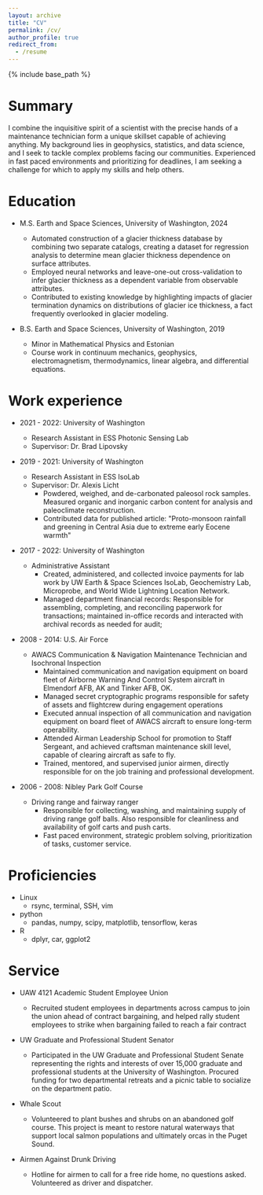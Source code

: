 ```yaml
---
layout: archive
title: "CV"
permalink: /cv/
author_profile: true
redirect_from:
  - /resume
---
```


{% include base_path %}


Summary
======
I combine the inquisitive spirit of a scientist with the precise hands of a maintenance technician form a unique skillset capable of achieving anything. My background lies in geophysics, statistics, and data science, and I seek to tackle complex problems facing our communities. Experienced in fast paced environments and prioritizing for deadlines, I am seeking a challenge for which to apply my skills and help others.

Education
======
* M.S. Earth and Space Sciences, University of Washington, 2024
  <!-- * Thesis: A Data Driven Estimate of Glacier Thicknesses Reveals the Influence of Ice Shelves and Other Ocean Interactions -->
  * Automated construction of a glacier thickness database by combining two separate catalogs, creating a dataset for regression analysis to determine mean glacier thickness dependence on surface attributes.
  * Employed neural networks and leave-one-out cross-validation to infer glacier thickness as a dependent variable from observable attributes.
  * Contributed to existing knowledge by highlighting impacts of glacier termination dynamics on distributions of glacier ice thickness, a fact frequently overlooked in glacier modeling.

* B.S. Earth and Space Sciences, University of Washington, 2019
  * Minor in Mathematical Physics and Estonian
  * Course work in continuum mechanics, geophysics, electromagnetism, thermodynamics, linear algebra, and differential equations.





Work experience
======

* 2021 - 2022: University of Washington
  * Research Assistant in ESS Photonic Sensing Lab
  * Supervisor: Dr. Brad Lipovsky

* 2019 - 2021: University of Washington
  * Research Assistant in ESS IsoLab
  * Supervisor: Dr. Alexis Licht
    * Powdered, weighed, and de-carbonated paleosol rock samples. Measured organic and inorganic carbon content for analysis and paleoclimate reconstruction.
    * Contributed data for published article: "Proto-monsoon rainfall and greening in Central Asia due to extreme early Eocene warmth"

* 2017 - 2022: University of Washington
  * Administrative Assistant
    * Created, administered, and collected invoice payments for lab work by UW Earth & Space Sciences IsoLab, Geochemistry Lab, Microprobe, and World Wide Lightning Location Network.
    * Managed department financial records: Responsible for assembling, completing, and reconciling paperwork for transactions; maintained in-office records and interacted with archival records as needed for audit;

* 2008 - 2014: U.S. Air Force
  * AWACS Communication & Navigation Maintenance Technician and Isochronal Inspection
    * Maintained communication and navigation equipment on board fleet of Airborne Warning And Control System aircraft in Elmendorf AFB, AK and Tinker AFB, OK.
    * Managed secret cryptographic programs responsible for safety of assets and flightcrew during engagement operations
    * Executed annual inspection of all communication and navigation equipment on board fleet of AWACS aircraft to ensure long-term operability.
    * Attended Airman Leadership School for promotion to Staff Sergeant, and achieved craftsman maintenance skill level, capable of clearing aircraft as safe to fly.
    * Trained, mentored, and supervised junior airmen, directly responsible for on the job training and professional development.


* 2006 - 2008: Nibley Park Golf Course
  * Driving range and fairway ranger
    * Responsible for collecting, washing, and maintaining supply of driving range golf balls. Also responsible for cleanliness and availability of golf carts and push carts.
    * Fast paced environment, strategic problem solving, prioritization of tasks, customer service.


Proficiencies
======
* Linux
  * rsync, terminal, SSH, vim
* python
  * pandas, numpy, scipy, matplotlib, tensorflow, keras
* R
  * dplyr, car, ggplot2






Service
======
* UAW 4121 Academic Student Employee Union
  * Recruited student employees in departments across campus to join the union ahead of contract bargaining, and helped rally student employees to strike when bargaining failed to reach a fair contract

* UW Graduate and Professional Student Senator
  * Participated in the UW Graduate and Professional Student Senate representing the rights and interests of over 15,000 graduate and professional students at the University of Washington. Procured funding for two departmental retreats and a picnic table to socialize on the department patio.

* Whale Scout
  * Volunteered to plant bushes and shrubs on an abandoned golf course. This project is meant to restore natural waterways that support local salmon populations and ultimately orcas in the Puget Sound.

* Airmen Against Drunk Driving
  * Hotline for airmen to call for a free ride home, no questions asked. Volunteered as driver and dispatcher.




<!-- Publications
======
  <ul>{% for post in site.publications %}
    {% include archive-single-cv.html %}
  {% endfor %}</ul>

Talks
======
  <ul>{% for post in site.talks %}
    {% include archive-single-talk-cv.html %}
  {% endfor %}</ul>

Teaching
======
  <ul>{% for post in site.teaching %}
    {% include archive-single-cv.html %}
  {% endfor %}</ul>

Service and leadership
======
* Currently signed in to 43 different slack teams -->
